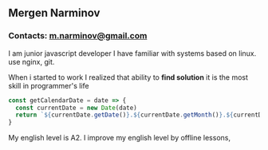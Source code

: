## Mergen Narminov
### Contacts: m.narminov@gmail.com  

I am junior javascript developer
I have familiar with systems based on linux.
 use nginx, git.

When i started to work I realized that ability to **find solution** it is the most skill in programmer's life


```javascript
const getCalendarDate = date => {
  const currentDate = new Date(date)
  return `${currentDate.getDate()}.${currentDate.getMonth()}.${currentDate.getFullYear()}`
}
```

My english level is A2. I improve my english level by offline lessons,
